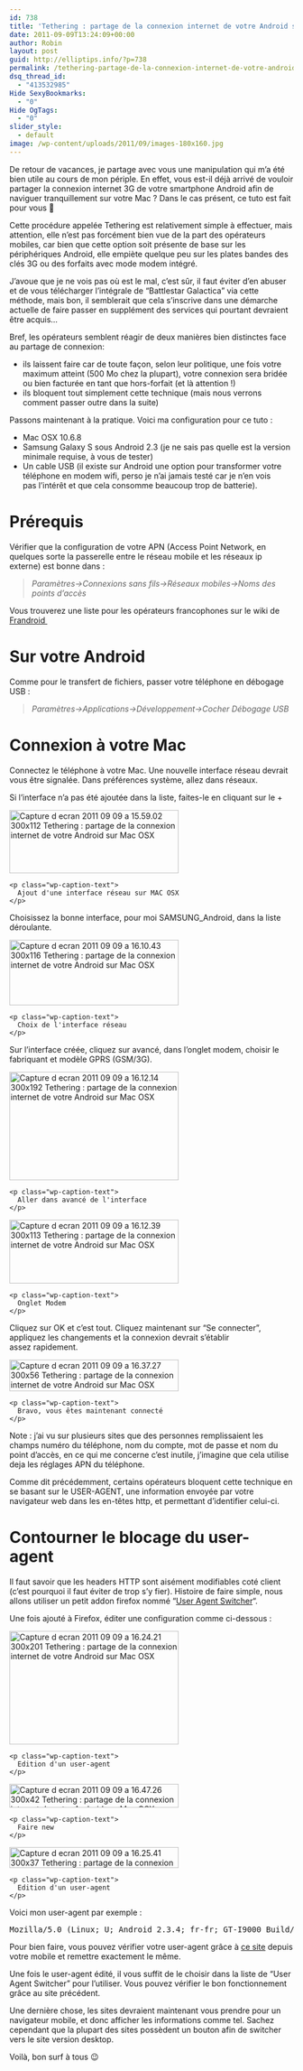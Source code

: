 ```yaml
---
id: 738
title: 'Tethering : partage de la connexion internet de votre Android sur Mac OSX'
date: 2011-09-09T13:24:09+00:00
author: Robin
layout: post
guid: http://elliptips.info/?p=738
permalink: /tethering-partage-de-la-connexion-internet-de-votre-android-sur-mac-osx/
dsq_thread_id:
  - "413532985"
Hide SexyBookmarks:
  - "0"
Hide OgTags:
  - "0"
slider_style:
  - default
image: /wp-content/uploads/2011/09/images-180x160.jpg
---
```

De retour de vacances, je partage avec vous une manipulation qui m’a été bien utile au cours de mon périple. En effet, vous est-il déjà arrivé de vouloir partager la connexion internet 3G de votre smartphone Android afin de naviguer tranquillement sur votre Mac ? Dans le cas présent, ce tuto est fait pour vous 🙂

Cette procédure appelée Tethering est relativement simple à effectuer, mais attention, elle n’est pas forcément bien vue de la part des opérateurs mobiles, car bien que cette option soit présente de base sur les périphériques Android, elle empiète quelque peu sur les plates bandes des clés 3G ou des forfaits avec mode modem intégré.

J’avoue que je ne vois pas où est le mal, c’est sûr, il faut éviter d’en abuser et de vous télécharger l’intégrale de &#8220;Battlestar Galactica&#8221; via cette méthode, mais bon, il semblerait que cela s’inscrive dans une démarche actuelle de faire passer en supplément des services qui pourtant devraient être acquis&#8230;

Bref, les opérateurs semblent réagir de deux manières bien distinctes face au partage de connexion:

  * ils laissent faire car de toute façon, selon leur politique, une fois votre maximum atteint (500 Mo chez la plupart), votre connexion sera bridée ou bien facturée en tant que hors-forfait (et là attention !)
  * ils bloquent tout simplement cette technique (mais nous verrons comment passer outre dans la suite)

Passons maintenant à la pratique. Voici ma configuration pour ce tuto :

  * Mac OSX 10.6.8
  * Samsung Galaxy S sous Android 2.3 (je ne sais pas quelle est la version minimale requise, à vous de tester)
  * Un cable USB (il existe sur Android une option pour transformer votre téléphone en modem wifi, perso je n&#8217;ai jamais testé car je n&#8217;en vois pas l&#8217;intérêt et que cela consomme beaucoup trop de batterie).

# Prérequis

<div>
  Vérifier que la configuration de votre APN (Access Point Network, en quelques sorte la passerelle entre le réseau mobile et les réseaux ip externe) est bonne dans :</p> 
  
  <blockquote>
    <p>
      <em>Paramètres->Connexions sans fils->Réseaux mobiles->Noms des points d&#8217;accès</em>
    </p>
  </blockquote>
  
  <p>
    Vous trouverez une liste pour les opérateurs francophones sur le wiki de <a title="Le wiki de Frandroid" href="http://wiki.frandroid.com/wiki/Configurations_Op%C3%A9rateurs">Frandroid </a>
  </p>
  
  <h1>
    Sur votre Android
  </h1>
</div>

<div>
  Comme pour le transfert de fichiers, passer votre téléphone en débogage USB :
</div>

<div>
  <blockquote>
    <p>
      <em>Paramètres->Applications->Développement->Cocher Débogage USB</em>
    </p>
  </blockquote>
  
  <h1>
    Connexion à votre Mac
  </h1>
  
  <p>
    Connectez le téléphone à votre Mac. Une nouvelle interface réseau devrait vous être signalée. Dans préférences système, allez dans réseaux.
  </p>
  
  <p>
    Si l&#8217;interface n&#8217;a pas été ajoutée dans la liste, faites-le en cliquant sur le +
  </p>
  
  <div id="attachment_742" style="width: 310px" class="wp-caption aligncenter">
    <a href="http://elliptips.info/wp-content/uploads/2011/09/Capture-d_ecran-2011-09-09-a-15.59.02.jpg"><img class="size-medium wp-image-742" title="nouvelle interface réseau mac osx" src="http://elliptips.info/wp-content/uploads/2011/09/Capture-d_ecran-2011-09-09-a-15.59.02-300x112.jpg" alt="Capture d ecran 2011 09 09 a 15.59.02 300x112 Tethering : partage de la connexion internet de votre Android sur Mac OSX" width="300" height="112" /></a>
    
    <p class="wp-caption-text">
      Ajout d'une interface réseau sur MAC OSX
    </p>
  </div>
  
  <p>
    Choisissez la bonne interface, pour moi SAMSUNG_Android, dans la liste déroulante.
  </p>
  
  <div id="attachment_743" style="width: 310px" class="wp-caption aligncenter">
    <a href="http://elliptips.info/wp-content/uploads/2011/09/Capture-d_ecran-2011-09-09-a-16.10.43.jpg"><img class="size-medium wp-image-743" title="choix de l'interface réseau" src="http://elliptips.info/wp-content/uploads/2011/09/Capture-d_ecran-2011-09-09-a-16.10.43-300x116.jpg" alt="Capture d ecran 2011 09 09 a 16.10.43 300x116 Tethering : partage de la connexion internet de votre Android sur Mac OSX" width="300" height="116" /></a>
    
    <p class="wp-caption-text">
      Choix de l'interface réseau
    </p>
  </div>
  
  <p>
    Sur l&#8217;interface créée, cliquez sur avancé, dans l&#8217;onglet modem, choisir le fabriquant et modèle GPRS (GSM/3G).
  </p>
  
  <div id="attachment_746" style="width: 310px" class="wp-caption aligncenter">
    <a href="http://elliptips.info/wp-content/uploads/2011/09/Capture-d_ecran-2011-09-09-a-16.12.14.jpg"><img class="size-medium wp-image-746 " title="édition avancée" src="http://elliptips.info/wp-content/uploads/2011/09/Capture-d_ecran-2011-09-09-a-16.12.14-300x192.jpg" alt="Capture d ecran 2011 09 09 a 16.12.14 300x192 Tethering : partage de la connexion internet de votre Android sur Mac OSX" width="300" height="192" /></a>
    
    <p class="wp-caption-text">
      Aller dans avancé de l'interface
    </p>
  </div>
  
  <div id="attachment_747" style="width: 310px" class="wp-caption aligncenter">
    <a href="http://elliptips.info/wp-content/uploads/2011/09/Capture-d_ecran-2011-09-09-a-16.12.39.jpg"><img class="size-medium wp-image-747 " title="onglet modem" src="http://elliptips.info/wp-content/uploads/2011/09/Capture-d_ecran-2011-09-09-a-16.12.39-300x113.jpg" alt="Capture d ecran 2011 09 09 a 16.12.39 300x113 Tethering : partage de la connexion internet de votre Android sur Mac OSX" width="300" height="113" /></a>
    
    <p class="wp-caption-text">
      Onglet Modem
    </p>
  </div>
  
  <p>
    Cliquez sur OK et c&#8217;est tout. Cliquez maintenant sur &#8220;Se connecter&#8221;, appliquez les changements et la connexion devrait s&#8217;établir assez rapidement.
  </p>
  
  <div id="attachment_748" style="width: 310px" class="wp-caption aligncenter">
    <a href="http://elliptips.info/wp-content/uploads/2011/09/Capture-d_ecran-2011-09-09-a-16.37.27.jpg"><img class="size-medium wp-image-748" title="connexion réussie" src="http://elliptips.info/wp-content/uploads/2011/09/Capture-d_ecran-2011-09-09-a-16.37.27-300x56.jpg" alt="Capture d ecran 2011 09 09 a 16.37.27 300x56 Tethering : partage de la connexion internet de votre Android sur Mac OSX" width="300" height="56" /></a>
    
    <p class="wp-caption-text">
      Bravo, vous êtes maintenant connecté
    </p>
  </div>
  
  <p>
    Note : j&#8217;ai vu sur plusieurs sites que des personnes remplissaient les champs numéro du téléphone, nom du compte, mot de passe et nom du point d&#8217;accès, en ce qui me concerne c&#8217;est inutile, j&#8217;imagine que cela utilise deja les réglages APN du téléphone.
  </p>
  
  <p>
    Comme dit précédemment, certains opérateurs bloquent cette technique en se basant sur le USER-AGENT, une information envoyée par votre navigateur web dans les en-têtes http, et permettant d&#8217;identifier celui-ci.
  </p>
  
  <h1>
    Contourner le blocage du user-agent
  </h1>
  
  <p>
    Il faut savoir que les headers HTTP sont aisément modifiables coté client (c&#8217;est pourquoi il faut éviter de trop s&#8217;y fier). Histoire de faire simple, nous allons utiliser un petit addon firefox nommé &#8220;<a title="User Agent Switcher" href="https://addons.mozilla.org/en-US/firefox/addon/user-agent-switcher/">User Agent Switcher</a>&#8220;.
  </p>
  
  <p>
    Une fois ajouté à Firefox, éditer une configuration comme ci-dessous :
  </p>
  
  <div id="attachment_749" style="width: 310px" class="wp-caption aligncenter">
    <a href="http://elliptips.info/wp-content/uploads/2011/09/Capture-d_ecran-2011-09-09-a-16.24.21.jpg"><img class="size-medium wp-image-749" title="édition user agent" src="http://elliptips.info/wp-content/uploads/2011/09/Capture-d_ecran-2011-09-09-a-16.24.21-300x201.jpg" alt="Capture d ecran 2011 09 09 a 16.24.21 300x201 Tethering : partage de la connexion internet de votre Android sur Mac OSX" width="300" height="201" /></a>
    
    <p class="wp-caption-text">
      Edition d'un user-agent
    </p>
  </div>
  
  <div id="attachment_750" style="width: 310px" class="wp-caption aligncenter">
    <a href="http://elliptips.info/wp-content/uploads/2011/09/Capture-d_ecran-2011-09-09-a-16.47.26.jpg"><img class="size-medium wp-image-750" title="new user agent" src="http://elliptips.info/wp-content/uploads/2011/09/Capture-d_ecran-2011-09-09-a-16.47.26-300x42.jpg" alt="Capture d ecran 2011 09 09 a 16.47.26 300x42 Tethering : partage de la connexion internet de votre Android sur Mac OSX" width="300" height="42" /></a>
    
    <p class="wp-caption-text">
      Faire new
    </p>
  </div>
  
  <div id="attachment_751" style="width: 310px" class="wp-caption aligncenter">
    <a href="http://elliptips.info/wp-content/uploads/2011/09/Capture-d_ecran-2011-09-09-a-16.25.41.jpg"><img class="size-medium wp-image-751" title="edition user agent" src="http://elliptips.info/wp-content/uploads/2011/09/Capture-d_ecran-2011-09-09-a-16.25.41-300x37.jpg" alt="Capture d ecran 2011 09 09 a 16.25.41 300x37 Tethering : partage de la connexion internet de votre Android sur Mac OSX" width="300" height="37" /></a>
    
    <p class="wp-caption-text">
      Edition d'un user-agent
    </p>
  </div>
  
  <p>
    Voici mon user-agent par exemple :
  </p>
  
  <pre class="brush:plain">Mozilla/5.0 (Linux; U; Android 2.3.4; fr-fr; GT-I9000 Build/GINGERBREAD) AppleWebKit/533.1 (KHTML, like Gecko) Version/4.0 Mobile Safari/533.1</pre>
  
  <p>
    Pour bien faire, vous pouvez vérifier votre user-agent grâce à <a title="Tester son user-agent" href="http://www.useragentstring.com/">ce site</a> depuis votre mobile et remettre exactement le même.
  </p>
  
  <p>
    Une fois le user-agent édité, il vous suffit de le choisir dans la liste de &#8220;User Agent Switcher&#8221; pour l&#8217;utiliser. Vous pouvez vérifier le bon fonctionnement grâce au site précédent.
  </p>
  
  <p>
    Une dernière chose, les sites devraient maintenant vous prendre pour un navigateur mobile, et donc afficher les informations comme tel. Sachez cependant que la plupart des sites possèdent un bouton afin de switcher vers le site version desktop.
  </p>
  
  <p>
    Voilà, bon surf à tous 😉
  </p>
</div>